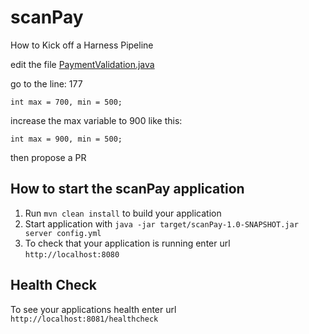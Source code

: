 # scanPay

How to Kick off a Harness Pipeline

edit the file [PaymentValidation.java](https://github.com/diegopereiraeng/payments-validation/edit/master/src/main/java/io/harness/payments/api/PaymentValidation.java)

go to the line: 177 
```
int max = 700, min = 500;
```
increase the max variable to 900
like this:
```
int max = 900, min = 500;
```
then propose a PR

How to start the scanPay application
---

1. Run `mvn clean install` to build your application
1. Start application with `java -jar target/scanPay-1.0-SNAPSHOT.jar server config.yml`
1. To check that your application is running enter url `http://localhost:8080`

Health Check
---

To see your applications health enter url `http://localhost:8081/healthcheck`
